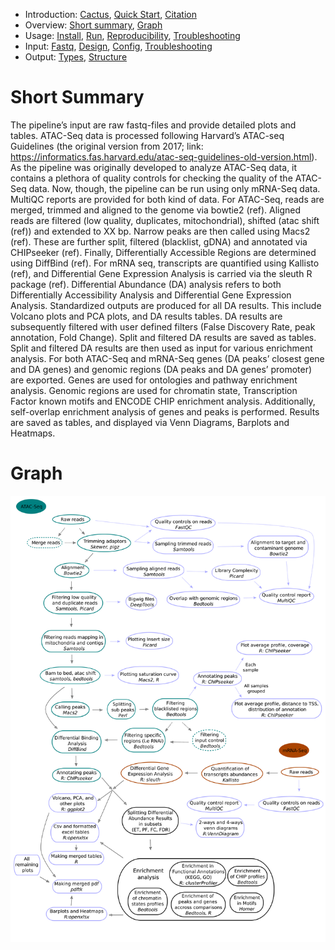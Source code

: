 
* Introduction: [Cactus](./README.md#Cactus), [Quick Start](./README.md#Quick-Start), [Citation](./README.md#Citation)
* Overview: [Short summary](./docs/overview.md#Short-Summary), [Graph](./docs/overview.md#Graph)
* Usage: [Install](./docs/usage.md#Install), [Run](./docs/usage.md#Run), [Reproducibility](./docs/usage.md#Reproducibility), [Troubleshooting](./docs/usage.md#Troubleshooting)
* Input: [Fastq](./docs/input.md#Fastq), [Design](./docs/input.md#Design), [Config](./docs/input.md#Config), [Troubleshooting](./docs/input.md#Troubleshooting)
* Output: [Types](./docs/output.md#Types), [Structure](./docs/output.md#Structure)



# Short Summary

The pipeline’s input are raw fastq-files and provide detailed plots and tables. ATAC-Seq data is processed following Harvard’s ATAC-seq Guidelines (the original version from 2017; link: https://informatics.fas.harvard.edu/atac-seq-guidelines-old-version.html). As the pipeline was originally developed to analyze ATAC-Seq data, it contains a plethora of quality controls for checking the quality of the ATAC-Seq data. Now, though, the pipeline can be run using only mRNA-Seq data. MultiQC reports are provided for both kind of data.
For ATAC-Seq, reads are merged, trimmed and aligned to the genome via bowtie2 (ref). Aligned reads are filtered (low quality, duplicates, mitochondrial), shifted (atac shift (ref)) and extended to XX bp. Narrow peaks are then called using Macs2 (ref). These are further split, filtered (blacklist, gDNA) and annotated via CHIPseeker (ref). Finally, Differentially Accessible Regions are determined using DiffBind (ref).
For mRNA seq, transcripts are quantified using Kallisto (ref), and Differential Gene Expression Analysis is carried via the sleuth R package (ref).
Differential Abundance (DA) analysis refers to both Differentially Accessibility Analysis and Differential Gene Expression Analysis. Standardized outputs are produced for all DA results. This include Volcano plots and PCA plots, and DA results tables. DA results are subsequently filtered with user defined filters (False Discovery Rate, peak annotation, Fold Change). Split and filtered DA results are saved as tables.
Split and filtered DA results are then used as input for various enrichment analysis. For both ATAC-Seq and mRNA-Seq genes (DA peaks’ closest gene and DA genes) and genomic regions (DA peaks and DA genes’ promoter) are exported. Genes are used for ontologies and pathway enrichment analysis. Genomic regions are used for chromatin state, Transcription Factor known motifs and ENCODE CHIP enrichment analysis. Additionally, self-overlap enrichment analysis of genes and peaks is performed. Results are saved as tables, and displayed via Venn Diagrams, Barplots and Heatmaps.

# Graph

![Cactus all steps](/docs/images/cactus_all_steps.png "Cactus all steps")



